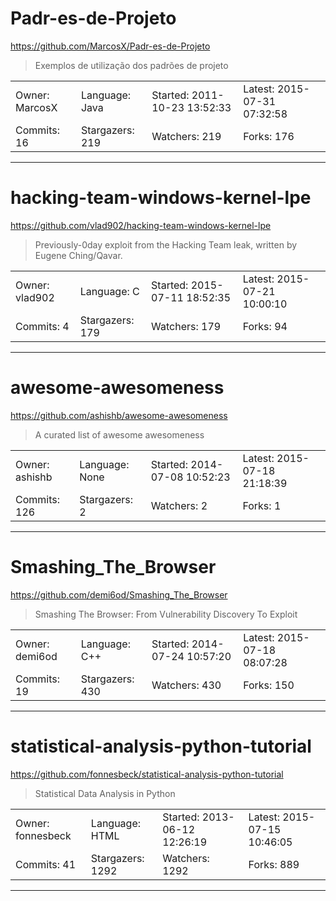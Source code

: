 # Padr-es-de-Projeto

https://github.com/MarcosX/Padr-es-de-Projeto
<blockquote>
Exemplos de utilização dos padrões de projeto
</blockquote>

<table>
<tr><td>Owner: MarcosX</td>
    <td>Language: Java</td>
    <td>Started: 2011-10-23 13:52:33</td>
    <td>Latest: 2015-07-31 07:32:58</td></tr>
<tr><td>Commits: 16</td>
    <td>Stargazers: 219</td>
    <td>Watchers: 219</td>
    <td>Forks: 176</td></tr>
</table>

---

# hacking-team-windows-kernel-lpe

https://github.com/vlad902/hacking-team-windows-kernel-lpe
<blockquote>
Previously-0day exploit from the Hacking Team leak, written by Eugene Ching/Qavar.
</blockquote>

<table>
<tr><td>Owner: vlad902</td>
    <td>Language: C</td>
    <td>Started: 2015-07-11 18:52:35</td>
    <td>Latest: 2015-07-21 10:00:10</td></tr>
<tr><td>Commits: 4</td>
    <td>Stargazers: 179</td>
    <td>Watchers: 179</td>
    <td>Forks: 94</td></tr>
</table>

---

# awesome-awesomeness

https://github.com/ashishb/awesome-awesomeness
<blockquote>
A curated list of awesome awesomeness
</blockquote>

<table>
<tr><td>Owner: ashishb</td>
    <td>Language: None</td>
    <td>Started: 2014-07-08 10:52:23</td>
    <td>Latest: 2015-07-18 21:18:39</td></tr>
<tr><td>Commits: 126</td>
    <td>Stargazers: 2</td>
    <td>Watchers: 2</td>
    <td>Forks: 1</td></tr>
</table>

---

# Smashing_The_Browser

https://github.com/demi6od/Smashing_The_Browser
<blockquote>
Smashing The Browser: From Vulnerability Discovery To Exploit
</blockquote>

<table>
<tr><td>Owner: demi6od</td>
    <td>Language: C++</td>
    <td>Started: 2014-07-24 10:57:20</td>
    <td>Latest: 2015-07-18 08:07:28</td></tr>
<tr><td>Commits: 19</td>
    <td>Stargazers: 430</td>
    <td>Watchers: 430</td>
    <td>Forks: 150</td></tr>
</table>

---

# statistical-analysis-python-tutorial

https://github.com/fonnesbeck/statistical-analysis-python-tutorial
<blockquote>
Statistical Data Analysis in Python
</blockquote>

<table>
<tr><td>Owner: fonnesbeck</td>
    <td>Language: HTML</td>
    <td>Started: 2013-06-12 12:26:19</td>
    <td>Latest: 2015-07-15 10:46:05</td></tr>
<tr><td>Commits: 41</td>
    <td>Stargazers: 1292</td>
    <td>Watchers: 1292</td>
    <td>Forks: 889</td></tr>
</table>

---


